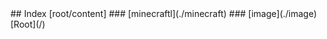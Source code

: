 <head><style>blockquote h6 {
    line-height:0!important
}
  </style>
</head>
## Index [root/content]
### [minecraftl](./minecraft)
### [image](./image)
[Root](/)
